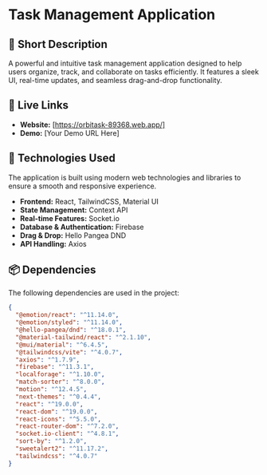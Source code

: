 # Task Management Application

## 📝 Short Description
A powerful and intuitive task management application designed to help users organize, track, and collaborate on tasks efficiently. It features a sleek UI, real-time updates, and seamless drag-and-drop functionality.

## 🔗 Live Links
- **Website:** [https://orbitask-89368.web.app/]
- **Demo:** [Your Demo URL Here]

## 🚀 Technologies Used
The application is built using modern web technologies and libraries to ensure a smooth and responsive experience.

- **Frontend:** React, TailwindCSS, Material UI
- **State Management:** Context API
- **Real-time Features:** Socket.io
- **Database & Authentication:** Firebase
- **Drag & Drop:** Hello Pangea DND
- **API Handling:** Axios

## 📦 Dependencies
The following dependencies are used in the project:

```json
{
  "@emotion/react": "^11.14.0",
  "@emotion/styled": "^11.14.0",
  "@hello-pangea/dnd": "^18.0.1",
  "@material-tailwind/react": "^2.1.10",
  "@mui/material": "^6.4.5",
  "@tailwindcss/vite": "^4.0.7",
  "axios": "^1.7.9",
  "firebase": "^11.3.1",
  "localforage": "^1.10.0",
  "match-sorter": "^8.0.0",
  "motion": "^12.4.5",
  "next-themes": "^0.4.4",
  "react": "^19.0.0",
  "react-dom": "^19.0.0",
  "react-icons": "^5.5.0",
  "react-router-dom": "^7.2.0",
  "socket.io-client": "^4.8.1",
  "sort-by": "^1.2.0",
  "sweetalert2": "^11.17.2",
  "tailwindcss": "^4.0.7"
}
